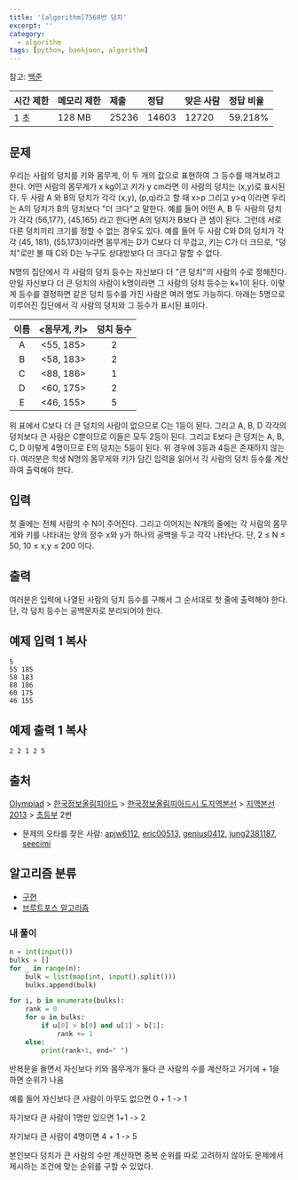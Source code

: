```yaml
---
title: '[algorithm]7568번 덩치'
excerpt: ''
category:
  - algorithm
tags: [python, baekjoon, algorithm]
---
```


참고: [백준](https://www.acmicpc.net/problem/7568)

| 시간 제한 | 메모리 제한 | 제출  | 정답  | 맞은 사람 | 정답 비율 |
| :-------- | :---------- | :---- | :---- | :-------- | :-------- |
| 1 초      | 128 MB      | 25236 | 14603 | 12720     | 59.218%   |

## 문제

우리는 사람의 덩치를 키와 몸무게, 이 두 개의 값으로 표현하여 그 등수를 매겨보려고 한다. 어떤 사람의 몸무게가 x kg이고 키가 y cm라면 이 사람의 덩치는 (x,y)로 표시된다. 두 사람 A 와 B의 덩치가 각각 (x,y), (p,q)라고 할 때 x>p 그리고 y>q 이라면 우리는 A의 덩치가 B의 덩치보다 "더 크다"고 말한다. 예를 들어 어떤 A, B 두 사람의 덩치가 각각 (56,177), (45,165) 라고 한다면 A의 덩치가 B보다 큰 셈이 된다. 그런데 서로 다른 덩치끼리 크기를 정할 수 없는 경우도 있다. 예를 들어 두 사람 C와 D의 덩치가 각각 (45, 181), (55,173)이라면 몸무게는 D가 C보다 더 무겁고, 키는 C가 더 크므로, "덩치"로만 볼 때 C와 D는 누구도 상대방보다 더 크다고 말할 수 없다.

N명의 집단에서 각 사람의 덩치 등수는 자신보다 더 "큰 덩치"의 사람의 수로 정해진다. 만일 자신보다 더 큰 덩치의 사람이 k명이라면 그 사람의 덩치 등수는 k+1이 된다. 이렇게 등수를 결정하면 같은 덩치 등수를 가진 사람은 여러 명도 가능하다. 아래는 5명으로 이루어진 집단에서 각 사람의 덩치와 그 등수가 표시된 표이다.

| 이름 | <몸무게, 키> | 덩치 등수 |
| :--: | :----------: | :-------: |
|  A   |  <55, 185>   |     2     |
|  B   |  <58, 183>   |     2     |
|  C   |  <88, 186>   |     1     |
|  D   |  <60, 175>   |     2     |
|  E   |  <46, 155>   |     5     |

위 표에서 C보다 더 큰 덩치의 사람이 없으므로 C는 1등이 된다. 그리고 A, B, D 각각의 덩치보다 큰 사람은 C뿐이므로 이들은 모두 2등이 된다. 그리고 E보다 큰 덩치는 A, B, C, D 이렇게 4명이므로 E의 덩치는 5등이 된다. 위 경우에 3등과 4등은 존재하지 않는다. 여러분은 학생 N명의 몸무게와 키가 담긴 입력을 읽어서 각 사람의 덩치 등수를 계산하여 출력해야 한다.

## 입력

첫 줄에는 전체 사람의 수 N이 주어진다. 그리고 이어지는 N개의 줄에는 각 사람의 몸무게와 키를 나타내는 양의 정수 x와 y가 하나의 공백을 두고 각각 나타난다. 단, 2 ≤ N ≤ 50, 10 ≤ x,y ≤ 200 이다.

## 출력

여러분은 입력에 나열된 사람의 덩치 등수를 구해서 그 순서대로 첫 줄에 출력해야 한다. 단, 각 덩치 등수는 공백문자로 분리되어야 한다.

## 예제 입력 1 복사

```
5
55 185
58 183
88 186
60 175
46 155
```

## 예제 출력 1 복사

```
2 2 1 2 5
```

## 출처

[Olympiad](https://www.acmicpc.net/category/2) > [한국정보올림피아드](https://www.acmicpc.net/category/55) > [한국정보올림피아드시․도지역본선](https://www.acmicpc.net/category/57) > [지역본선 2013](https://www.acmicpc.net/category/214) > [초등부](https://www.acmicpc.net/category/detail/912) 2번

- 문제의 오타를 찾은 사람: [apjw6112](https://www.acmicpc.net/user/apjw6112), [eric00513](https://www.acmicpc.net/user/eric00513), [genius0412](https://www.acmicpc.net/user/genius0412), [jung2381187](https://www.acmicpc.net/user/jung2381187), [seecimi](https://www.acmicpc.net/user/seecimi)

## 알고리즘 분류

- [구현](https://www.acmicpc.net/problem/tag/102)
- [브루트포스 알고리즘](https://www.acmicpc.net/problem/tag/125)

### 내 풀이

```python
n = int(input())
bulks = []
for _ in range(n):
    bulk = list(map(int, input().split()))
    bulks.append(bulk)

for i, b in enumerate(bulks):
    rank = 0
    for u in bulks:
        if u[0] > b[0] and u[1] > b[1]:
            rank += 1
    else:
        print(rank+1, end=" ")
```

반복문을 돌면서 자신보다 키와 몸무게가 둘다 큰 사람의 수를 계산하고 거기에 + 1을 하면 순위가 나옴

예를 들어 자신보다 큰 사람이 아무도 없으면 0 + 1 -> 1

자기보다 큰 사람이 1명만 있으면 1+1 -> 2

자기보다 큰 사람이 4명이면 4 + 1 -> 5

본인보다 덩치가 큰 사람의 수만 계산하면 중복 순위를 따로 고려하지 않아도 문제에서 제시하는 조건에 맞는 순위를 구할 수 있었다.
